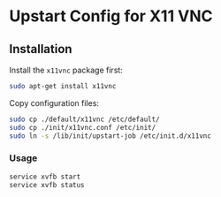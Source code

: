 # Upstart Config for X11 VNC

## Installation

Install the `x11vnc` package first:
```bash
sudo apt-get install x11vnc
```

Copy configuration files:
```bash
sudo cp ./default/x11vnc /etc/default/
sudo cp ./init/x11vnc.conf /etc/init/
sudo ln -s /lib/init/upstart-job /etc/init.d/x11vnc
```

### Usage

```bash
service xvfb start
service xvfb status
```
